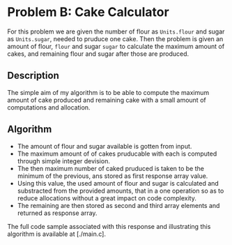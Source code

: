 # Problem B: Cake Calculator

For this problem we are given the number of flour as `Units.flour` and sugar as `Units.sugar`, needed to pruduce one cake. Then the problem is given an amount of flour, `flour` and sugar `sugar` to calculate the maximum amount of cakes, and remaining flour and sugar after those are produced.

## Description

The simple aim of my algorithm is to be able to compute the maximum amount of cake produced and remaining cake with a small amount of computations and allocation.

## Algorithm

- The amount of flour and sugar available is gotten from input.
- The maximum amount of of cakes pruducable with each is computed through simple integer devision.
- The then maximum number of caked pruduced is taken to be the minimum of the previous, ans stored as first response array value.
- Using this value, the used amount of flour and sugar is calculated and substracted from the provided amounts, that in a one operation so as to reduce allocations without a great impact on code complexity.
- The remaining are then stored as second and third array elements and returned as response array.

The full code sample associated with this response and illustrating this algorithm is available at [./main.c].
